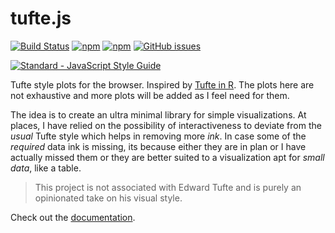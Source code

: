 # tufte.js

[![Build Status](https://img.shields.io/travis/lepisma/tufte.js.svg?style=flat-square)](https://travis-ci.org/lepisma/tufte.js)
[![npm](https://img.shields.io/npm/v/tufte.svg?style=flat-square)](https://www.npmjs.com/package/tufte)
[![npm](https://img.shields.io/npm/l/tufte.svg?style=flat-square)](https://www.npmjs.com/package/tufte)
[![GitHub issues](https://img.shields.io/github/issues/lepisma/tufte.js.svg?style=flat-square)](https://github.com/lepisma/tufte.js/issues)

[![Standard - JavaScript Style Guide](https://cdn.rawgit.com/feross/standard/master/badge.svg)](https://github.com/feross/standard)

Tufte style plots for the browser. Inspired
by [Tufte in R](http://motioninsocial.com/tufte/). The plots here are not
exhaustive and more plots will be added as I feel need for them.

The idea is to create an ultra minimal library for simple visualizations. At
places, I have relied on the possibility of interactiveness to deviate from the
*usual* Tufte style which helps in removing more *ink*. In case some of the
*required* data ink is missing, its because either they are in plan or I have
actually missed them or they are better suited to a visualization apt for *small
data*, like a table.

> This project is not associated with Edward Tufte and is purely an opinionated
> take on his visual style.

Check out the [documentation](https://lepisma.xyz/tufte.js/).
